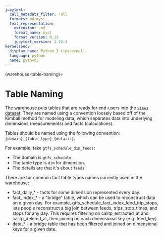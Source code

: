 ```yaml
---
jupytext:
  cell_metadata_filter: -all
  formats: md:myst
  text_representation:
    extension: .md
    format_name: myst
    format_version: 0.13
    jupytext_version: 1.10.3
kernelspec:
  display_name: Python 3 (ipykernel)
  language: python
  name: python3
---
```

(warehouse-table-naming)=
# Table Naming
The warehouse puts tables that are ready for end-users into the [`views` dataset](/datasets_and_tables/views/).
They are named using a convention loosely based off of the Kimball method for modeling data,
which separates data into underlying dimensions (measurements) and facts (calculations).

Tables should be named using the following convention: `{domain}_{table_type}_{details}`.

For example, take `gtfs_schedule_dim_feeds`:

* The domain is `gtfs_schedule`.
* The table type is `dim` for dimension.
* The details are that it's about `feeds`.

There are for common fact table types names currently used in the warehouse:

* fact_daily_* - facts for some dimension represented every day.
* fact_index_* - a "bridge" table, which can be used to reconstruct data on a given day.
  For example, gtfs_schedule_fact_index_feed_trip_stops, lets people reconstruct a big join
  between feeds, trips, stop_times, and stops for any day. This requires filtering on
  calitp_extracted_at and calitp_deleted_at, then joining on each dimensional key (e.g. feed_key).
* data_* - a bridge table that has been filtered and joined on dimensional keys for a given date.
